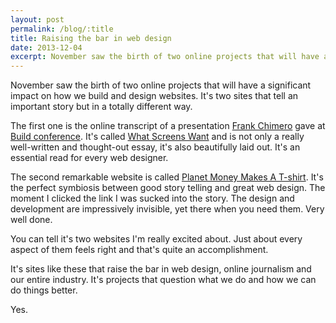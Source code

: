 ```yaml
---
layout: post
permalink: /blog/:title
title: Raising the bar in web design
date: 2013-12-04
excerpt: November saw the birth of two online projects that will have a significant impact on how we build and design websites. It's two sites that tell an important story but in a totally different way.
---
```

November saw the birth of two online projects that will have a significant impact on how we build and design websites. It's two sites that tell an important story but in a totally different way.

The first one is the online transcript of a presentation [Frank Chimero](http://frankchimero.com) gave at [Build conference](http://buildconf.com). It's called [What Screens Want](http://frankchimero.com/what-screens-want/) and is not only a really well-written and thought-out essay, it's also beautifully laid out. It's an essential read for every web designer.

The second remarkable website is called [Planet Money Makes A T-shirt](http://apps.npr.org/tshirt/). It's the perfect symbiosis between good story telling and great web design. The moment I clicked the link I was sucked into the story. The design and development are impressively invisible, yet there when you need them. Very well done.

You can tell it's two websites I'm really excited about. Just about every aspect of them feels right and that's quite an accomplishment.

It's sites like these that raise the bar in web design, online journalism and our entire industry. It's projects that question what we do and how we can do things better.

Yes.